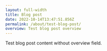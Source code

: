 ```yaml
---
layout: full-width
title: Blog post
date: 2022-10-14T13:47:51.856Z
permalink: /about/test-blog-post/
overview: Test blog post overview
---
```

Test blog post content without overview field.